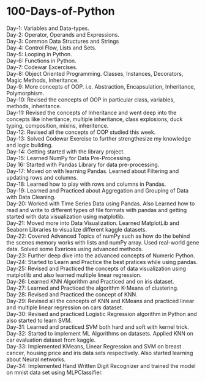 # 100-Days-of-Python
Day-1: Variables and Data-types. <br />
Day-2: Operator, Operands and Expressions. <br />
Day-3: Common Data Structures and Strings <br />
Day-4: Control Flow, Lists and Sets. <br />
Day-5: Looping in Python. <br />
Day-6: Functions in Python. <br />
Day-7: Codewar Excercises. <br />
Day-8: Object Oriented Programming. Classes, Instances, Decorators, Magic Methods, Inheritance. <br/>
Day-9: More concepts of OOP. i.e. Abstraction, Encapsulation, Inheritance, Polymorphism. <br />
Day-10: Revised the concepts of OOP in particular class, variables, methods, inheritance. <br />
Day-11: Revised the concepts of Inheritance and went deep into the concepts like inhertiance, multiple inheritance, class explosions, duck typing, composition, mixins, inheritence. <br />
Day-12: Revised all the concepts of OOP studied this week. <br />
Day-13: Solved Codewar Exercise to further strengthesize my knowledge and logic building. <br />
Day-14: Getting started with the library project. <br />
Day-15: Learned NumPy for Data Pre-Processing. <br />
Day 16: Started with Pandas Library for data pre-processing. <br />
Day-17: Moved on with learning Pandas. Learned about Filtering and updating rows and columns. <br />
Day-18: Learned how to play with rows and columns in Pandas. <br />
Day-19: Learned and Practiced about Aggregation and Grouping of Data with Data Cleaning. <br />
Day-20: Worked with Time Series Data using Pandas. Also Learned how to read and write to different types of file formats with pandas and getting started with data visualization using matplotlib. <br />
Day-21: Moved more into Data Visualization. Learned MatplotLib and Seaborn Libraries to visualize different kaggle datasets. <br />
Day-22: Covered Advanced Topics of numPy such as how do the behind the scenes memory works with lists and numPy array. Used real-world gene data. Solved some Exerices using advanced methods. <br />
Day-23: Further deep dive into the advanced concepts of Numeric Python. <br />
Day-24: Started to Learn and Practice the best pratices while using pandas. <br />
Day-25: Revised and Practiced the concepts of data visualization using matplotlib and also learned multiple linear regression. <br />
Day-26: Learned KNN Algorithm and Practiced and on iris dataset. <br />
Day-27: Learned and Practiced the algorithm K-Means of clustering. <br />
Day-28: Revised and Practiced the concept of KNN. <br />
Day-29: Revised all the concepts of KNN and KMeans and practiced linear and multiple linear regression on cars dataset. <br />
Day-30: Revised and practiced Logistic Regression algorithm in Python and also started to learn SVM. <br />
Day-31: Learned and practiced SVM both hard and soft with kernel trick. <br />
Day-32: Started to implement ML Algorithms on datasets. Applied KNN on car evaluation dataset from kaggle. <br />
Day-33: Implemented KMeans, Linear Regression and SVM on breast cancer, housing price and iris data sets respectively. Also started learning about Neural networks. <br />
Day-34: Implemented Hand Written Digit Recognizer and trained the model on mnist data set using MLPClassifier. <br/>
